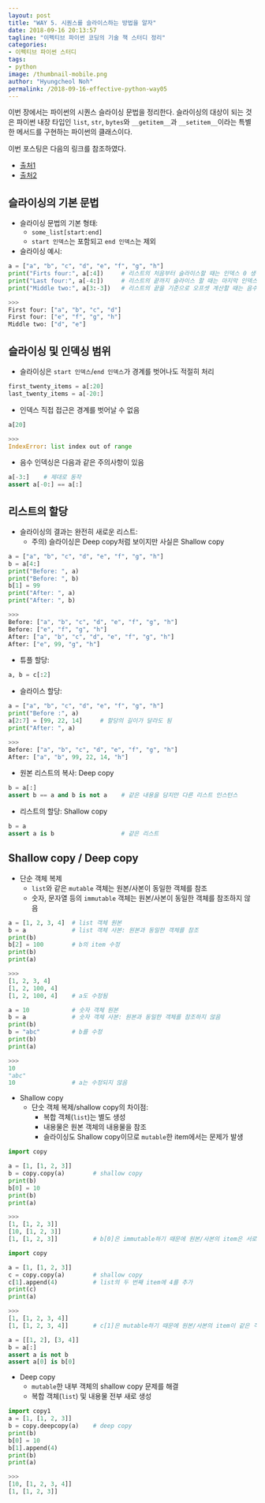 ```yaml
---
layout: post
title: "WAY 5. 시퀀스를 슬라이스하는 방법을 알자"
date: 2018-09-16 20:13:57
tagline: "이펙티브 파이썬 코딩의 기술 책 스터디 정리"
categories:
- 이펙티브 파이썬 스터디
tags:
- python
image: /thumbnail-mobile.png
author: "Hyungcheol Noh"
permalink: /2018-09-16-effective-python-way05
---
```

이번 장에서는 파이썬의 시퀀스 슬라이싱 문법을 정리한다. 슬라이싱의 대상이 되는 것은 파이썬 내장 타입인 `list`, `str`, `bytes`와 `__getitem__`과 `__setitem__`이라는 특별한 메서드를 구현하는 파이썬의 클래스이다.

이번 포스팅은 다음의 링크를 참조하였다.
- [출처1](https://blueshw.github.io/2016/01/20/2016-01-20-shallow-copy-deep-copy/)
- [출처2](https://wikidocs.net/16038)

## 슬라이싱의 기본 문법
- 슬라이싱 문법의 기본 형태:
  - `some_list[start:end]`
  - `start 인덱스`는 포함되고 `end 인덱스`는 제외
- 슬라이싱 예시:

```python
a = ["a", "b", "c", "d", "e", "f", "g", "h"]
print("Firts four:", a[:4])     # 리스트의 처음부터 슬라이스할 때는 인덱스 0 생략: assert a[:5] == a[0:5]
print("Last four:", a[-4:])     # 리스트의 끝까지 슬라이스 할 때는 마지막 인덱스 생략: assert a[5:] == a[5:len(a)]
print("Middle two:", a[3:-3])   # 리스트의 끝을 기준으로 오프셋 계산할 때는 음수로 슬라이스

>>>
First four: ["a", "b", "c", "d"]
First four: ["e", "f", "g", "h"]
Middle two: ["d", "e"]
```

## 슬라이싱 및 인덱싱 범위
- 슬라이싱은 `start 인덱스`/`end 인덱스`가 경계를 벗어나도 적절히 처리

```python
first_twenty_items = a[:20]
last_twenty_items = a[-20:]
```

- 인덱스 직접 접근은 경계를 벗어날 수 없음

```python
a[20]

>>>
IndexError: list index out of range
```

- 음수 인덱싱은 다음과 같은 주의사항이 있음

```python
a[-3:]    # 제대로 동작
assert a[-0:] == a[:]
```

## 리스트의 할당
- 슬라이싱의 결과는 완전히 새로운 리스트:
  - 주의) 슬라이싱은 Deep copy처럼 보이지만 사실은 Shallow copy

```python
a = ["a", "b", "c", "d", "e", "f", "g", "h"]
b = a[4:]
print("Before: ", a)
print("Before: ", b)
b[1] = 99
print("After: ", a)
print("After: ", b)

>>>
Before: ["a", "b", "c", "d", "e", "f", "g", "h"]
Before: ["e", "f", "g", "h"]
After: ["a", "b", "c", "d", "e", "f", "g", "h"]
After: ["e", 99, "g", "h"]
```

- 튜플 할당:

```python
a, b = c[:2]
```

- 슬라이스 할당:

```python
a = ["a", "b", "c", "d", "e", "f", "g", "h"]
print("Before :", a)
a[2:7] = [99, 22, 14]     # 할당의 길이가 달라도 됨
print("After: ", a)

>>>
Before: ["a", "b", "c", "d", "e", "f", "g", "h"]
After: ["a", "b", 99, 22, 14, "h"]
```

- 원본 리스트의 복사: Deep copy

```python
b = a[:]
assert b == a and b is not a    # 같은 내용을 담지만 다른 리스트 인스턴스
```

- 리스트의 할당: Shallow copy

```python
b = a
assert a is b                   # 같은 리스트 
```

## Shallow copy / Deep copy
- 단순 객체 복제
  - `list`와 같은 `mutable` 객체는 원본/사본이 동일한 객체를 참조
  - 숫자, 문자열 등의 `immutable` 객체는 원본/사본이 동일한 객체를 참조하지 않음

```python
a = [1, 2, 3, 4]  # list 객체 원본
b = a             # list 객체 사본: 원본과 동일한 객체를 참조
print(b)
b[2] = 100        # b의 item 수정
print(b)
print(a)

>>>
[1, 2, 3, 4]
[1, 2, 100, 4]
[1, 2, 100, 4]    # a도 수정됨
```

```python
a = 10            # 숫자 객체 원본
b = a             # 숫자 객체 사본: 원본과 동일한 객체를 참조하지 않음
print(b)
b = "abc"         # b를 수정
print(b)
print(a)

>>>
10
"abc"
10                # a는 수정되지 않음
```

- Shallow copy
  - 단숫 객체 복제/shallow copy의 차이점:
    - 복합 객체(`list`)는 별도 생성
    - 내용물은 원본 객체의 내용물을 참조
    - 슬라이싱도 Shallow copy이므로 `mutable`한 item에서는 문제가 발생

```python
import copy

a = [1, [1, 2, 3]]
b = copy.copy(a)        # shallow copy
print(b)
b[0] = 10
print(b)
print(a)

>>>
[1, [1, 2, 3]]
[10, [1, 2, 3]]
[1, [1, 2, 3]]          # b[0]은 immutable하기 때문에 원본/사본의 item은 서로 다른 객체
```

```python
import copy

a = [1, [1, 2, 3]]
c = copy.copy(a)        # shallow copy
c[1].append(4)          # list의 두 번째 item에 4를 추가
print(c)
print(a)

>>>
[1, [1, 2, 3, 4]]
[1, [1, 2, 3, 4]]       # c[1]은 mutable하기 때문에 원본/사본의 item이 같은 객체를 참조
```

```python
a = [[1, 2], [3, 4]]
b = a[:]
assert a is not b
assert a[0] is b[0]
```

- Deep copy
  - `mutable`한 내부 객체의 shallow copy 문제를 해결
  - 복합 객체(`list`) 및 내용물 전부 새로 생성

```python
import copy1
a = [1, [1, 2, 3]]
b = copy.deepcopy(a)    # deep copy
print(b)
b[0] = 10
b[1].append(4)
print(b)
print(a)

>>>
[10, [1, 2, 3, 4]]
[1, [1, 2, 3]]
```

